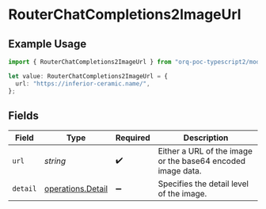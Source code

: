 # RouterChatCompletions2ImageUrl

## Example Usage

```typescript
import { RouterChatCompletions2ImageUrl } from "orq-poc-typescript2/models/operations";

let value: RouterChatCompletions2ImageUrl = {
  url: "https://inferior-ceramic.name/",
};
```

## Fields

| Field                                                       | Type                                                        | Required                                                    | Description                                                 |
| ----------------------------------------------------------- | ----------------------------------------------------------- | ----------------------------------------------------------- | ----------------------------------------------------------- |
| `url`                                                       | *string*                                                    | :heavy_check_mark:                                          | Either a URL of the image or the base64 encoded image data. |
| `detail`                                                    | [operations.Detail](../../models/operations/detail.md)      | :heavy_minus_sign:                                          | Specifies the detail level of the image.                    |